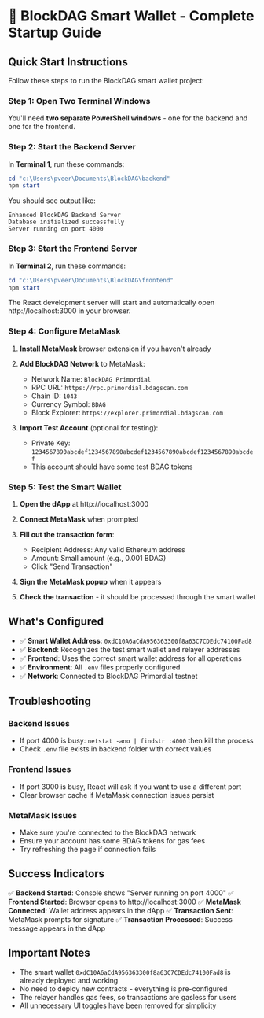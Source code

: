 # 🚀 BlockDAG Smart Wallet - Complete Startup Guide

## Quick Start Instructions

Follow these steps to run the BlockDAG smart wallet project:

### Step 1: Open Two Terminal Windows

You'll need **two separate PowerShell windows** - one for the backend and one for the frontend.

### Step 2: Start the Backend Server

In **Terminal 1**, run these commands:
```powershell
cd "c:\Users\pveer\Documents\BlockDAG\backend"
npm start
```

You should see output like:
```
Enhanced BlockDAG Backend Server
Database initialized successfully
Server running on port 4000
```

### Step 3: Start the Frontend Server

In **Terminal 2**, run these commands:
```powershell
cd "c:\Users\pveer\Documents\BlockDAG\frontend" 
npm start
```

The React development server will start and automatically open http://localhost:3000 in your browser.

### Step 4: Configure MetaMask

1. **Install MetaMask** browser extension if you haven't already
2. **Add BlockDAG Network** to MetaMask:
   - Network Name: `BlockDAG Primordial`
   - RPC URL: `https://rpc.primordial.bdagscan.com`
   - Chain ID: `1043`
   - Currency Symbol: `BDAG`
   - Block Explorer: `https://explorer.primordial.bdagscan.com`

3. **Import Test Account** (optional for testing):
   - Private Key: `1234567890abcdef1234567890abcdef1234567890abcdef1234567890abcdef`
   - This account should have some test BDAG tokens

### Step 5: Test the Smart Wallet

1. **Open the dApp** at http://localhost:3000
2. **Connect MetaMask** when prompted
3. **Fill out the transaction form**:
   - Recipient Address: Any valid Ethereum address
   - Amount: Small amount (e.g., 0.001 BDAG)
   - Click "Send Transaction"

4. **Sign the MetaMask popup** when it appears
5. **Check the transaction** - it should be processed through the smart wallet

## What's Configured

- ✅ **Smart Wallet Address**: `0xdC10A6aCdA956363300f8a63C7CDEdc74100Fad8`
- ✅ **Backend**: Recognizes the test smart wallet and relayer addresses
- ✅ **Frontend**: Uses the correct smart wallet address for all operations
- ✅ **Environment**: All `.env` files properly configured
- ✅ **Network**: Connected to BlockDAG Primordial testnet

## Troubleshooting

### Backend Issues
- If port 4000 is busy: `netstat -ano | findstr :4000` then kill the process
- Check `.env` file exists in backend folder with correct values

### Frontend Issues  
- If port 3000 is busy, React will ask if you want to use a different port
- Clear browser cache if MetaMask connection issues persist

### MetaMask Issues
- Make sure you're connected to the BlockDAG network
- Ensure your account has some BDAG tokens for gas fees
- Try refreshing the page if connection fails

## Success Indicators

✅ **Backend Started**: Console shows "Server running on port 4000"
✅ **Frontend Started**: Browser opens to http://localhost:3000
✅ **MetaMask Connected**: Wallet address appears in the dApp
✅ **Transaction Sent**: MetaMask prompts for signature
✅ **Transaction Processed**: Success message appears in the dApp

## Important Notes

- The smart wallet `0xdC10A6aCdA956363300f8a63C7CDEdc74100Fad8` is already deployed and working
- No need to deploy new contracts - everything is pre-configured
- The relayer handles gas fees, so transactions are gasless for users
- All unnecessary UI toggles have been removed for simplicity
